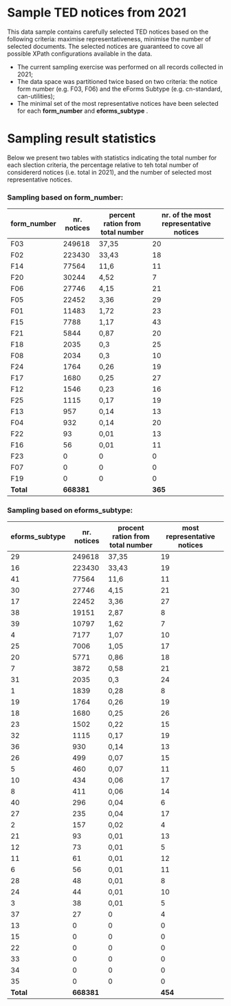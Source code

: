 # Sample TED notices from 2021

This data sample contains carefully selected TED notices based on the following criteria: maximise representativeness, minimise the number of selected documents. The selected notices are guaranteed to cove all possible XPath configurations available in the data. 

* The current sampling exercise was performed on all records collected in 2021;
* The data space was partitioned twice based on two criteria: the notice form number (e.g. F03, F06) and the eForms Subtype (e.g. cn-standard, can-utilities);
* The minimal set of the most representative notices have been selected for each **form_number** and **eforms_subtype** .

# Sampling result statistics 

Below we present two tables with statistics indicating the total number for each slection criteria, the percentage relative to teh total number of considererd notices (i.e. total in 2021), and the number of selected most representative notices.

### Sampling based on form_number:
| **form\_number** | **nr. notices** | **percent ration from total number** | **nr. of the most representative notices** |
| ------------ | ----------- | -------------------------------- |-----------------------------------------|
| F03          | 249618      | 37,35                            | 20                                      |
| F02          | 223430      | 33,43                            | 18                                      |
| F14          | 77564       | 11,6                             | 11                                      |
| F20          | 30244       | 4,52                             | 7                                       |
| F06          | 27746       | 4,15                             | 21                                      |
| F05          | 22452       | 3,36                             | 29                                      |
| F01          | 11483       | 1,72                             | 23                                      |
| F15          | 7788        | 1,17                             | 43                                      |
| F21          | 5844        | 0,87                             | 20                                      |
| F18          | 2035        | 0,3                              | 25                                      |
| F08          | 2034        | 0,3                              | 10                                      |
| F24          | 1764        | 0,26                             | 19                                      |
| F17          | 1680        | 0,25                             | 27                                      |
| F12          | 1546        | 0,23                             | 16                                      |
| F25          | 1115        | 0,17                             | 19                                      |
| F13          | 957         | 0,14                             | 13                                      |
| F04          | 932         | 0,14                             | 20                                      |
| F22          | 93          | 0,01                             | 13                                      |
| F16          | 56          | 0,01                             | 11                                      |
| F23          | 0           | 0                                | 0                                       |
| F07          | 0           | 0                                | 0                                       |
| F19          | 0           | 0                                | 0                                       |
| **Total**        | **668381**      |                                  | **365**                                 |


### Sampling based on eforms_subtype:
| eforms\_subtype | nr. notices | procent ration from total number | most representative notices |
| --------------- | ----------- | -------------------------------- | --------------------------- |
| 29              | 249618      | 37,35                            | 19                          |
| 16              | 223430      | 33,43                            | 19                          |
| 41              | 77564       | 11,6                             | 11                          |
| 30              | 27746       | 4,15                             | 21                          |
| 17              | 22452       | 3,36                             | 27                          |
| 38              | 19151       | 2,87                             | 8                           |
| 39              | 10797       | 1,62                             | 7                           |
| 4               | 7177        | 1,07                             | 10                          |
| 25              | 7006        | 1,05                             | 17                          |
| 20              | 5771        | 0,86                             | 18                          |
| 7               | 3872        | 0,58                             | 21                          |
| 31              | 2035        | 0,3                              | 24                          |
| 1               | 1839        | 0,28                             | 8                           |
| 19              | 1764        | 0,26                             | 19                          |
| 18              | 1680        | 0,25                             | 26                          |
| 23              | 1502        | 0,22                             | 15                          |
| 32              | 1115        | 0,17                             | 19                          |
| 36              | 930         | 0,14                             | 13                          |
| 26              | 499         | 0,07                             | 15                          |
| 5               | 460         | 0,07                             | 11                          |
| 10              | 434         | 0,06                             | 17                          |
| 8               | 411         | 0,06                             | 14                          |
| 40              | 296         | 0,04                             | 6                           |
| 27              | 235         | 0,04                             | 17                          |
| 2               | 157         | 0,02                             | 4                           |
| 21              | 93          | 0,01                             | 13                          |
| 12              | 73          | 0,01                             | 5                           |
| 11              | 61          | 0,01                             | 12                          |
| 6               | 56          | 0,01                             | 11                          |
| 28              | 48          | 0,01                             | 8                           |
| 24              | 44          | 0,01                             | 10                          |
| 3               | 38          | 0,01                             | 5                           |
| 37              | 27          | 0                                | 4                           |
| 13              | 0           | 0                                | 0                           |
| 15              | 0           | 0                                | 0                           |
| 22              | 0           | 0                                | 0                           |
| 33              | 0           | 0                                | 0                           |
| 34              | 0           | 0                                | 0                           |
| 35              | 0           | 0                                | 0                           |
| **Total**           | **668381**      |                                  | **454**                         |
